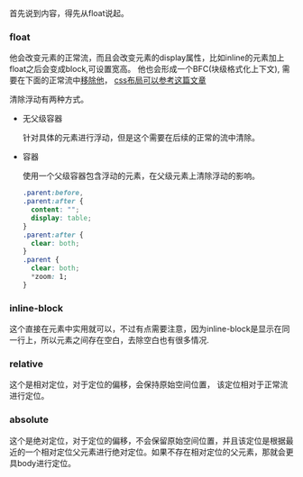 首先说到内容，得先从float说起。

### float

他会改变元素的正常流，而且会改变元素的display属性，比如inline的元素加上float之后会变成block,可设置宽高。
他也会形成一个BFC(块级格式化上下文), 需要在下面的正常流中[移除他](https://codepen.io/shayhowe/pen/utfmw)， [css布局可以参考这篇文章](https://www.smashingmagazine.com/2018/05/guide-css-layout/)

清除浮动有两种方式。
- 无父级容器

  针对具体的元素进行浮动，但是这个需要在后续的正常的流中清除。
- 容器

  使用一个父级容器包含浮动的元素，在父级元素上清除浮动的影响。
  ```css
  .parent:before,
  .parent:after {
    content: "";
    display: table;
  }
  .parent:after {
    clear: both;
  }
  .parent {
    clear: both;
    *zoom: 1;
  }
  ```
  
### inline-block

这个直接在元素中实用就可以，不过有点需要注意，因为inline-block是显示在同一行上，所以元素之间存在空白，去除空白也有很多情况.


### relative

这个是相对定位，对于定位的偏移，会保持原始空间位置， 该定位相对于正常流进行定位。

### absolute

这个是绝对定位，对于定位的偏移，不会保留原始空间位置，并且该定位是根据最近的一个相对定位父元素进行绝对定位。如果不存在相对定位的父元素，那就会更具body进行定位。

